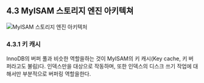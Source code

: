 ## 4.3 MyISAM 스토리지 엔진 아키텍쳐

![MyISAM 스토리지 엔진 아키텍처](https://t1.daumcdn.net/cfile/tistory/27706D4D573DB42713)

### 4.3.1 키 캐시

InnoDB의 버퍼 풀과 비슷한 역할을하는 것이 MyISAM의 키 캐시(Key cache, 키 버퍼라고도 불림)다. 인덱스만을 대상으로 작동하며, 또한 인덱스의 디스크 쓰기 작업에 대해서만 부분적으로 버퍼링 역할을한다.